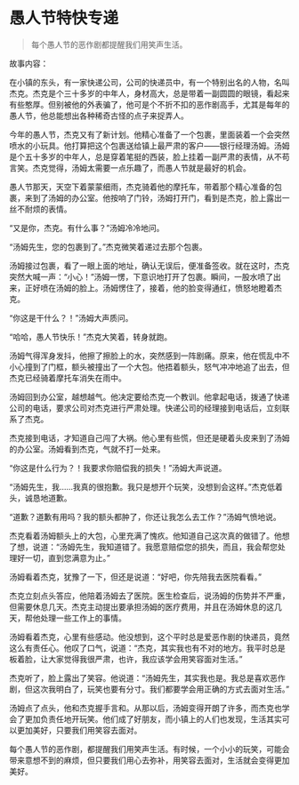 # 愚人节特快专递
> 每个愚人节的恶作剧都提醒我们用笑声生活。

故事内容：

在小镇的东头，有一家快递公司，公司的快递员中，有一个特别出名的人物，名叫杰克。杰克是个三十多岁的中年人，身材高大，总是带着一副圆圆的眼镜，看起来有些憨厚。但别被他的外表骗了，他可是个不折不扣的恶作剧高手，尤其是每年的愚人节，他总能想出各种稀奇古怪的点子来捉弄人。

今年的愚人节，杰克又有了新计划。他精心准备了一个包裹，里面装着一个会突然喷水的小玩具。他打算把这个包裹送给镇上最严肃的客户——银行经理汤姆。汤姆是个五十多岁的中年人，总是穿着笔挺的西装，脸上挂着一副严肃的表情，从不苟言笑。杰克觉得，汤姆太需要一点乐趣了，而愚人节就是最好的机会。

愚人节那天，天空下着蒙蒙细雨，杰克骑着他的摩托车，带着那个精心准备的包裹，来到了汤姆的办公室。他按响了门铃，汤姆打开门，看到是杰克，脸上露出一丝不耐烦的表情。

“又是你，杰克。有什么事？”汤姆冷冷地问。

“汤姆先生，您的包裹到了。”杰克微笑着递过去那个包裹。

汤姆接过包裹，看了一眼上面的地址，确认无误后，便准备签收。就在这时，杰克突然大喊一声：“小心！”汤姆一愣，下意识地打开了包裹。瞬间，一股水喷了出来，正好喷在汤姆的脸上。汤姆愣住了，接着，他的脸变得通红，愤怒地瞪着杰克。

“你这是干什么？！”汤姆大声质问。

“哈哈，愚人节快乐！”杰克大笑着，转身就跑。

汤姆气得浑身发抖，他擦了擦脸上的水，突然感到一阵剧痛。原来，他在慌乱中不小心撞到了门框，额头被撞出了一个大包。他捂着额头，怒气冲冲地追了出去，但杰克已经骑着摩托车消失在雨中。

汤姆回到办公室，越想越气。他决定要给杰克一个教训。他拿起电话，拨通了快递公司的电话，要求公司对杰克进行严肃处理。快递公司的经理接到电话后，立刻联系了杰克。

杰克接到电话，才知道自己闯了大祸。他心里有些慌，但还是硬着头皮来到了汤姆的办公室。汤姆看到杰克，气就不打一处来。

“你这是什么行为？！我要求你赔偿我的损失！”汤姆大声说道。

“汤姆先生，我……我真的很抱歉。我只是想开个玩笑，没想到会这样。”杰克低着头，诚恳地道歉。

“道歉？道歉有用吗？我的额头都肿了，你还让我怎么去工作？”汤姆气愤地说。

杰克看着汤姆额头上的大包，心里充满了愧疚。他知道自己这次真的做错了。他想了想，说道：“汤姆先生，我知道错了。我愿意赔偿您的损失，而且，我会帮您处理好一切，直到您满意为止。”

汤姆看着杰克，犹豫了一下，但还是说道：“好吧，你先陪我去医院看看。”

杰克立刻点头答应，他陪着汤姆去了医院。医生检查后，说汤姆的伤势并不严重，但需要休息几天。杰克主动提出要承担汤姆的医疗费用，并且在汤姆休息的这几天，帮他处理一些工作上的事情。

汤姆看着杰克，心里有些感动。他没想到，这个平时总是爱恶作剧的快递员，竟然这么有责任心。他叹了口气，说道：“杰克，其实我也有不对的地方。我平时总是板着脸，让大家觉得我很严肃，也许，我应该学会用笑容面对生活。”

杰克听了，脸上露出了笑容。他说道：“汤姆先生，其实我也是。我总是喜欢恶作剧，但这次我明白了，玩笑也要有分寸。我们都要学会用正确的方式去面对生活。”

汤姆点了点头，他和杰克握手言和。从那以后，汤姆变得开朗了许多，而杰克也学会了更加负责任地开玩笑。他们成了好朋友，而小镇上的人们也发现，生活其实可以更加美好，只要我们用笑容去面对。

每个愚人节的恶作剧，都提醒我们用笑声生活。有时候，一个小小的玩笑，可能会带来意想不到的麻烦，但只要我们用心去弥补，用笑容去面对，生活就会变得更加美好。